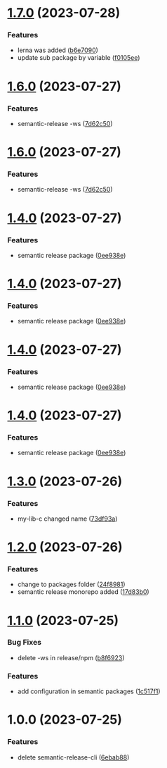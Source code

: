 # [1.7.0](https://github.com/vegueta01/colors-library-test/compare/v1.6.0...v1.7.0) (2023-07-28)


### Features

* lerna was added ([b6e7090](https://github.com/vegueta01/colors-library-test/commit/b6e7090bf7bdfb77ef17045c5df95fd240ee7993))
* update sub package by variable ([f0105ee](https://github.com/vegueta01/colors-library-test/commit/f0105eed533712b2db5b1f8124a064cbe780dffe))

# [1.6.0](https://github.com/vegueta01/colors-library-test/compare/v1.5.0...v1.6.0) (2023-07-27)


### Features

* semantic-release -ws ([7d62c50](https://github.com/vegueta01/colors-library-test/commit/7d62c50c20f9ed1ca5c0af41fea7fd2a7cb079ce))

# [1.6.0](https://github.com/vegueta01/colors-library-test/compare/v1.5.0...v1.6.0) (2023-07-27)


### Features

* semantic-release -ws ([7d62c50](https://github.com/vegueta01/colors-library-test/commit/7d62c50c20f9ed1ca5c0af41fea7fd2a7cb079ce))

# [1.4.0](https://github.com/vegueta01/colors-library-test/compare/v1.3.0...v1.4.0) (2023-07-27)


### Features

* semantic release package ([0ee938e](https://github.com/vegueta01/colors-library-test/commit/0ee938ed58df506f420f02917c72c71f01d2d940))

# [1.4.0](https://github.com/vegueta01/colors-library-test/compare/v1.3.0...v1.4.0) (2023-07-27)


### Features

* semantic release package ([0ee938e](https://github.com/vegueta01/colors-library-test/commit/0ee938ed58df506f420f02917c72c71f01d2d940))

# [1.4.0](https://github.com/vegueta01/colors-library-test/compare/v1.3.0...v1.4.0) (2023-07-27)


### Features

* semantic release package ([0ee938e](https://github.com/vegueta01/colors-library-test/commit/0ee938ed58df506f420f02917c72c71f01d2d940))

# [1.4.0](https://github.com/vegueta01/colors-library-test/compare/v1.3.0...v1.4.0) (2023-07-27)


### Features

* semantic release package ([0ee938e](https://github.com/vegueta01/colors-library-test/commit/0ee938ed58df506f420f02917c72c71f01d2d940))

# [1.3.0](https://github.com/vegueta01/colors-library-test/compare/v1.2.0...v1.3.0) (2023-07-26)


### Features

* my-lib-c changed name ([73df93a](https://github.com/vegueta01/colors-library-test/commit/73df93ac7a0021d39c5718ca7a285a4c6de8fcee))

# [1.2.0](https://github.com/vegueta01/colors-library-test/compare/v1.1.0...v1.2.0) (2023-07-26)


### Features

* change to packages folder ([24f8981](https://github.com/vegueta01/colors-library-test/commit/24f8981ac554e8d0dfb081bef346cfd5e81bc211))
* semantic release monorepo added ([17d83b0](https://github.com/vegueta01/colors-library-test/commit/17d83b0fe1acc4bcea31f3483a8b36a0d275b0dd))

# [1.1.0](https://github.com/vegueta01/colors-library-test/compare/v1.0.0...v1.1.0) (2023-07-25)


### Bug Fixes

* delete -ws in release/npm ([b8f6923](https://github.com/vegueta01/colors-library-test/commit/b8f692397d32d54bf717a370bc89cf8bf57a86fa))


### Features

* add configuration in semantic packages ([1c517f1](https://github.com/vegueta01/colors-library-test/commit/1c517f1eee7308b5f179f41fcba2d5f849674d5d))

# 1.0.0 (2023-07-25)


### Features

* delete semantic-release-cli ([6ebab88](https://github.com/vegueta01/colors-library-test/commit/6ebab88a5822fcff664ffef0e4069401295328ed))
